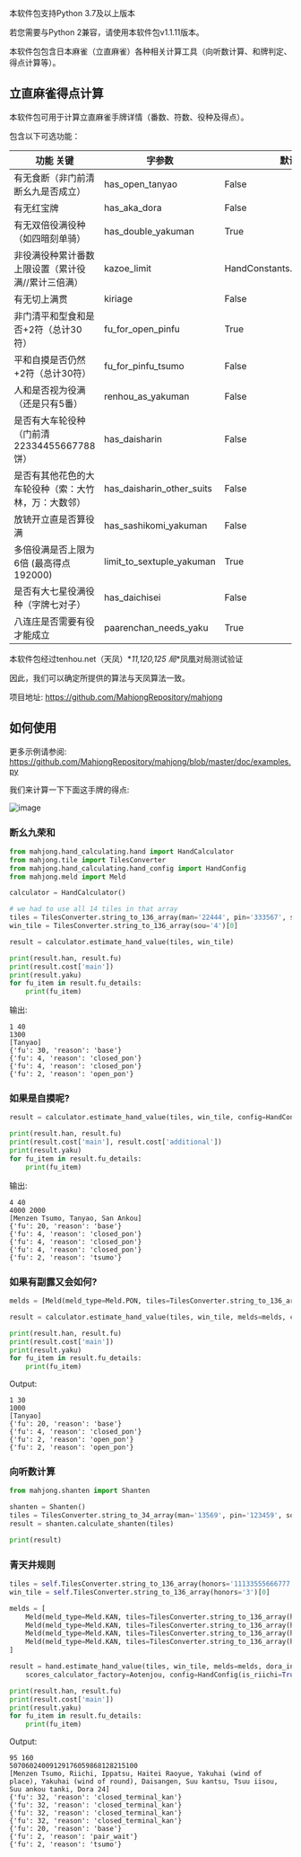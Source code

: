 本软件包支持Python 3.7及以上版本

若您需要与Python 2兼容，请使用本软件包v1.1.11版本。

本软件包包含日本麻雀（立直麻雀）各种相关计算工具（向听数计算、和牌判定、得点计算等）。

## 立直麻雀得点计算

本软件包可用于计算立直麻雀手牌详情（番数、符数、役种及得点）。

包含以下可选功能：

| 功能 关键 | 字参数 | 默认值 |
| -------- | ---- | ----- |
| 有无食断（非门前清断幺九是否成立） | has_open_tanyao | False
| 有无红宝牌 | has_aka_dora | False
| 有无双倍役满役种（如四暗刻单骑） | has_double_yakuman | True
| 非役满役种累计番数上限设置（累计役满//累计三倍满） | kazoe_limit | HandConstants.KAZOE_LIMITED
| 有无切上满贯 | kiriage | False
| 非门清平和型食和是否+2符（总计30符） | fu_for_open_pinfu | True
| 平和自摸是否仍然+2符（总计30符） | fu_for_pinfu_tsumo | False
| 人和是否视为役满（还是只有5番） | renhou_as_yakuman | False
| 是否有大车轮役种（门前清22334455667788饼） | has_daisharin | False
| 是否有其他花色的大车轮役种（索：大竹林，万：大数邻） | has_daisharin_other_suits | False
| 放铳开立直是否算役满 | has_sashikomi_yakuman | False
| 多倍役满是否上限为6倍 (最高得点192000) | limit_to_sextuple_yakuman | True
| 是否有大七星役满役种（字牌七对子） | has_daichisei | False
| 八连庄是否需要有役才能成立 | paarenchan_needs_yaku | True

本软件包经过tenhou.net（天凤）\**11,120,125 局*\*凤凰对局测试验证

因此，我们可以确定所提供的算法与天凤算法一致。

项目地址: <https://github.com/MahjongRepository/mahjong>

## 如何使用

更多示例请参阅:
<https://github.com/MahjongRepository/mahjong/blob/master/doc/examples.py>

我们来计算一下下面这手牌的得点:

![image](https://user-images.githubusercontent.com/475367/30796350-3d30431a-a204-11e7-99e5-aab144c82f97.png)

### 断幺九荣和

```python
from mahjong.hand_calculating.hand import HandCalculator
from mahjong.tile import TilesConverter
from mahjong.hand_calculating.hand_config import HandConfig
from mahjong.meld import Meld

calculator = HandCalculator()

# we had to use all 14 tiles in that array
tiles = TilesConverter.string_to_136_array(man='22444', pin='333567', sou='444')
win_tile = TilesConverter.string_to_136_array(sou='4')[0]

result = calculator.estimate_hand_value(tiles, win_tile)

print(result.han, result.fu)
print(result.cost['main'])
print(result.yaku)
for fu_item in result.fu_details:
    print(fu_item)
```

输出:

    1 40
    1300
    [Tanyao]
    {'fu': 30, 'reason': 'base'}
    {'fu': 4, 'reason': 'closed_pon'}
    {'fu': 4, 'reason': 'closed_pon'}
    {'fu': 2, 'reason': 'open_pon'}

### 如果是自摸呢?

```python
result = calculator.estimate_hand_value(tiles, win_tile, config=HandConfig(is_tsumo=True))

print(result.han, result.fu)
print(result.cost['main'], result.cost['additional'])
print(result.yaku)
for fu_item in result.fu_details:
    print(fu_item)
```

输出:

    4 40
    4000 2000
    [Menzen Tsumo, Tanyao, San Ankou]
    {'fu': 20, 'reason': 'base'}
    {'fu': 4, 'reason': 'closed_pon'}
    {'fu': 4, 'reason': 'closed_pon'}
    {'fu': 4, 'reason': 'closed_pon'}
    {'fu': 2, 'reason': 'tsumo'}

### 如果有副露又会如何?

```python
melds = [Meld(meld_type=Meld.PON, tiles=TilesConverter.string_to_136_array(man='444'))]

result = calculator.estimate_hand_value(tiles, win_tile, melds=melds, config=HandConfig(options=OptionalRules(has_open_tanyao=True)))

print(result.han, result.fu)
print(result.cost['main'])
print(result.yaku)
for fu_item in result.fu_details:
    print(fu_item)
```

Output:

    1 30
    1000
    [Tanyao]
    {'fu': 20, 'reason': 'base'}
    {'fu': 4, 'reason': 'closed_pon'}
    {'fu': 2, 'reason': 'open_pon'}
    {'fu': 2, 'reason': 'open_pon'}

### 向听数计算

```python
from mahjong.shanten import Shanten

shanten = Shanten()
tiles = TilesConverter.string_to_34_array(man='13569', pin='123459', sou='443')
result = shanten.calculate_shanten(tiles)

print(result)
```

### 青天井规则

```python
tiles = self.TilesConverter.string_to_136_array(honors='11133555666777')
win_tile = self.TilesConverter.string_to_136_array(honors='3')[0]

melds = [
    Meld(meld_type=Meld.KAN, tiles=TilesConverter.string_to_136_array(honors='1111'), opened=False),
    Meld(meld_type=Meld.KAN, tiles=TilesConverter.string_to_136_array(honors='5555'), opened=False),
    Meld(meld_type=Meld.KAN, tiles=TilesConverter.string_to_136_array(honors='6666'), opened=False),
    Meld(meld_type=Meld.KAN, tiles=TilesConverter.string_to_136_array(honors='7777'), opened=False),
]

result = hand.estimate_hand_value(tiles, win_tile, melds=melds, dora_indicators=TilesConverter.string_to_136_array(honors='44447777'),
    scores_calculator_factory=Aotenjou, config=HandConfig(is_riichi=True, is_tsumo=True, is_ippatsu=True, is_haitei=True, player_wind=EAST, round_wind=EAST))

print(result.han, result.fu)
print(result.cost['main'])
print(result.yaku)
for fu_item in result.fu_details:
    print(fu_item)
```

Output:

    95 160
    50706024009129176059868128215100
    [Menzen Tsumo, Riichi, Ippatsu, Haitei Raoyue, Yakuhai (wind of place), Yakuhai (wind of round), Daisangen, Suu kantsu, Tsuu iisou, Suu ankou tanki, Dora 24]
    {'fu': 32, 'reason': 'closed_terminal_kan'}
    {'fu': 32, 'reason': 'closed_terminal_kan'}
    {'fu': 32, 'reason': 'closed_terminal_kan'}
    {'fu': 32, 'reason': 'closed_terminal_kan'}
    {'fu': 20, 'reason': 'base'}
    {'fu': 2, 'reason': 'pair_wait'}
    {'fu': 2, 'reason': 'tsumo'}
